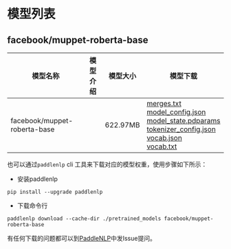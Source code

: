 #  模型列表

## facebook/muppet-roberta-base

| 模型名称 | 模型介绍 | 模型大小  | 模型下载 |
| --- | --- | --- | --- |
|facebook/muppet-roberta-base|  | 622.97MB | [merges.txt](https://bj.bcebos.com/paddlenlp/models/community/facebook/muppet-roberta-base/merges.txt)<br>[model_config.json](https://bj.bcebos.com/paddlenlp/models/community/facebook/muppet-roberta-base/model_config.json)<br>[model_state.pdparams](https://bj.bcebos.com/paddlenlp/models/community/facebook/muppet-roberta-base/model_state.pdparams)<br>[tokenizer_config.json](https://bj.bcebos.com/paddlenlp/models/community/facebook/muppet-roberta-base/tokenizer_config.json)<br>[vocab.json](https://bj.bcebos.com/paddlenlp/models/community/facebook/muppet-roberta-base/vocab.json)<br>[vocab.txt](https://bj.bcebos.com/paddlenlp/models/community/facebook/muppet-roberta-base/vocab.txt) |

也可以通过`paddlenlp` cli 工具来下载对应的模型权重，使用步骤如下所示：

* 安装paddlenlp

```shell
pip install --upgrade paddlenlp
```

* 下载命令行

```shell
paddlenlp download --cache-dir ./pretrained_models facebook/muppet-roberta-base
```

有任何下载的问题都可以到[PaddleNLP](https://github.com/PaddlePaddle/PaddleNLP)中发Issue提问。